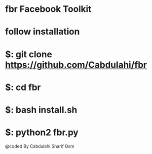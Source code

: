 # fbr Facebook Toolkit

# follow installation 
# $: git clone https://github.com/Cabdulahi/fbr
# $: cd fbr
# $: bash install.sh
# $: python2 fbr.py

@coded By Cabdulahi Sharif Gsm

